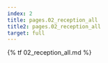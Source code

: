 ```yaml
---
index: 2
title: pages.02_reception_all
title2: pages.02_reception_all
target: full
---
```


{% tf 02_reception_all.md %}